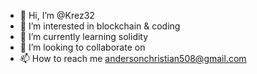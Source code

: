 - 👋 Hi, I’m @Krez32
- 👀 I’m interested in blockchain & coding
- 🌱 I’m currently learning solidity
- 💞️ I’m looking to collaborate on 
- 📫 How to reach me andersonchristian508@gmail.com

<!---
Krez32/Krez32 is a ✨ special ✨ repository because its `README.md` (this file) appears on your GitHub profile.
You can click the Preview link to take a look at your changes.
--->
